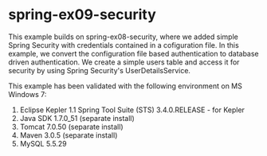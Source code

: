 spring-ex09-security
======================

This example builds on spring-ex08-security, where we added simple Spring Security with credentials contained in a cofiguration file.  In this example, we convert the configuration file based authentication to database driven authentication.  We create a simple users table and access it for security by using Spring Security's UserDetailsService.

This example has been validated with the following environment on MS Windows 7:

1. Eclipse Kepler
   1.1 Spring Tool Suite (STS) 3.4.0.RELEASE - for Kepler
2. Java SDK 1.7.0_51 (separate install)
3. Tomcat 7.0.50 (separate install)
4. Maven 3.0.5 (separate install)
5. MySQL 5.5.29
